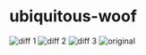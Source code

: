 # ubiquitous-woof

![diff 1](https://raw.githubusercontent.com/ssabpisa/ubiquitous-woof/master/docs/diff1.PNG)
![diff 2](https://raw.githubusercontent.com/ssabpisa/ubiquitous-woof/master/docs/diff2.PNG)
![diff 3](https://raw.githubusercontent.com/ssabpisa/ubiquitous-woof/master/docs/df3.PNG)
![original](https://raw.githubusercontent.com/ssabpisa/ubiquitous-woof/master/starbucks_small.jpg)
